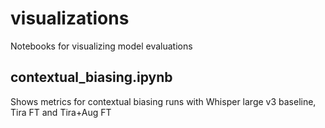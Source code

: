# visualizations
Notebooks for visualizing model evaluations

## contextual_biasing.ipynb
Shows metrics for contextual biasing runs with Whisper large v3 baseline, Tira FT and Tira+Aug FT